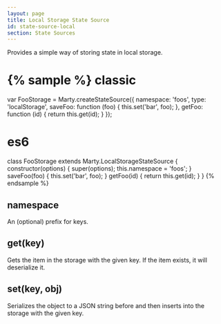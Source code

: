 ```yaml
---
layout: page
title: Local Storage State Source
id: state-source-local
section: State Sources
---
```


Provides a simple way of storing state in local storage.

{% sample %}
classic
=======
var FooStorage = Marty.createStateSource({
  namespace: 'foos',
  type: 'localStorage',
  saveFoo: function (foo) {
    this.set('bar', foo);
  },
  getFoo: function (id) {
    return this.get(id);
  }
});

es6
===
class FooStorage extends Marty.LocalStorageStateSource {
  constructor(options) {
    super(options);
    this.namespace = 'foos';
  }
  saveFoo(foo) {
    this.set('bar', foo);
  }
  getFoo(id) {
    return this.get(id);
  }
}
{% endsample %}

<h2 id="namespace">namespace</h2>

An (optional) prefix for keys.

<h2 id="get">get(key)</h2>

Gets the item in the storage with the given key. If the item exists, it will deserialize it.

<h2 id="set">set(key, obj)</h2>

Serializes the object to a JSON string before and then inserts into the storage with the given key.